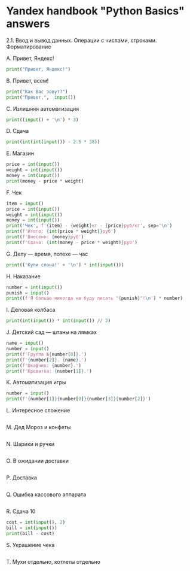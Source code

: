 # Yandex handbook "Python Basics" answers

2.1. Ввод и вывод данных. Операции с числами, строками. Форматирование

A. Привет, Яндекс!
```python
print("Привет, Яндекс!")    
```
B. Привет, всем!
```python
print("Как Вас зовут?")
print("Привет,",  input())
```
C. Излишняя автоматизация
```python
print((input() + '\n') * 3)
```
D. Сдача
```python
print(int(int(input()) - 2.5 * 38))
```
E. Магазин
```python
price = int(input())
weight = int(input())
money = int(input())
print(money - price * weight)
```
F. Чек
```python
item = input()
price = int(input())
weight = int(input())
money = int(input())
print('Чек', f'{item} - {weight}кг - {price}руб/кг', sep='\n')
print(f'Итого: {int(price * weight)}руб')
print(f'Внесено: {money}руб')
print(f'Сдача: {int(money - price * weight)}руб')
```
G. Делу — время, потехе — час
```python
print(('Купи слона!' + '\n') * int(input()))
```
H. Наказание
```python
number = int(input())
punish = input()
print((f'Я больше никогда не буду писать "{punish}"!\n') * number)
```
I. Деловая колбаса
```python
print(int(input()) * int(input()) // 2)
```
J. Детский сад — штаны на лямках
```python
name = input()
number = input()
print(f'Группа №{number[0]}.')
print(f'{number[2]}. {name}.')
print(f'Шкафчик: {number}.')
print(f'Кроватка: {number[1]}.')
```
K. Автоматизация игры
```python
number = input()
print(f'{number[1]}{number[0]}{number[3]}{number[2]}')
```
L. Интересное сложение
```python

```
M. Дед Мороз и конфеты
```python

```
N. Шарики и ручки
```python

```
O. В ожидании доставки
```python

```
P. Доставка
```python

```
Q. Ошибка кассового аппарата
```python

```
R. Сдача 10
```python
cost = int(input(), 2)
bill = int(input())
print(bill - cost)
```
S. Украшение чека
```python

```
T. Мухи отдельно, котлеты отдельно
```python

```
